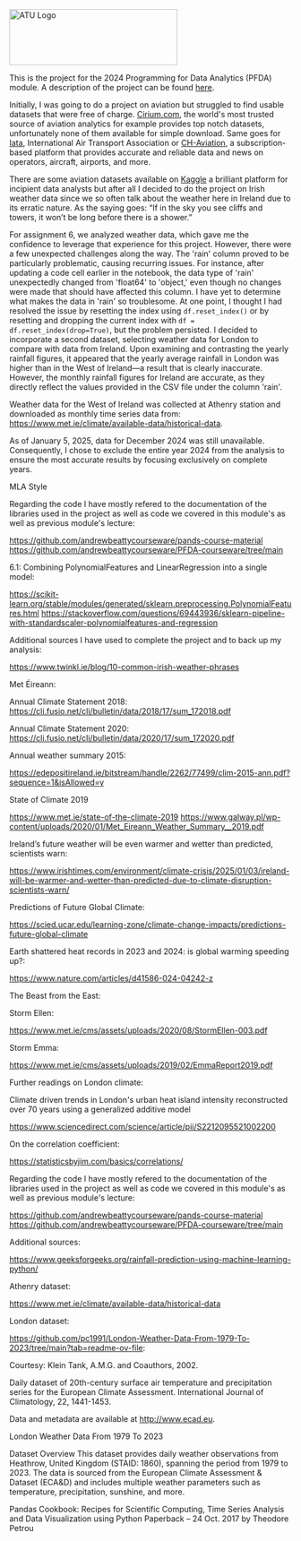 <img src="https://studenthub.atu.ie/assets/ATU_Logo.fa93bf0a.svg" alt="ATU Logo" width="300" height="100">

This is the project for the 2024 Programming for Data Analytics (PFDA) module. A description of the project can be found [here](https://github.com/andrewbeattycourseware/PFDA-courseware/blob/main/labs/Project%20Description.pdf). 

Initially, I was going to do a project on aviation but struggled to find usable datasets that were free of charge. [Cirium.com](www.cirium.com), the world's most trusted source of aviation analytics for example provides top notch datasets, unfortunately none of them available for simple download. Same goes for [Iata](www.iata.org), International Air Transport Association or [CH-Aviation](https://www.ch-aviation.com), a subscription-based platform that provides accurate and reliable data and news on operators, aircraft, airports, and more. 

There are some aviation datasets available on [Kaggle](https://www.kaggle.com/) a brilliant platform for incipient data analysts but after all I decided to do the project on Irish weather data since we so often talk about the weather here in Ireland due to its erratic nature. As the saying goes: “If in the sky you see cliffs and towers, it won’t be long before there is a shower.” 

For assignment 6, we analyzed weather data, which gave me the confidence to leverage that experience for this project. However, there were a few unexpected challenges along the way. The 'rain' column proved to be particularly problematic, causing recurring issues. For instance, after updating a code cell earlier in the notebook, the data type of 'rain' unexpectedly changed from 'float64' to 'object,' even though no changes were made that should have affected this column. I have yet to determine what makes the data in 'rain' so troublesome. At one point, I thought I had resolved the issue by resetting the index using `df.reset_index()` or by resetting and dropping the current index with `df = df.reset_index(drop=True)`, but the problem persisted. I decided to incorporate a second dataset, selecting weather data for London to compare with data from Ireland. Upon examining and contrasting the yearly rainfall figures, it appeared that the yearly average rainfall in London was higher than in the West of Ireland—a result that is clearly inaccurate. However, the monthly rainfall figures for Ireland are accurate, as they directly reflect the values provided in the CSV file under the column 'rain'.

Weather data for the West of Ireland was collected at Athenry station and downloaded as monthly time series data from: https://www.met.ie/climate/available-data/historical-data.

As of January 5, 2025, data for December 2024 was still unavailable. Consequently, I chose to exclude the entire year 2024 from the analysis to ensure the most accurate results by focusing exclusively on complete years.





MLA Style




Regarding the code I have mostly refered to the documentation of the libraries used in the project as well as code we covered in this module's as well as previous module's lecture: 

https://github.com/andrewbeattycourseware/pands-course-material
https://github.com/andrewbeattycourseware/PFDA-courseware/tree/main

6.1: Combining PolynomialFeatures and LinearRegression into a single model:

https://scikit-learn.org/stable/modules/generated/sklearn.preprocessing.PolynomialFeatures.html
https://stackoverflow.com/questions/69443936/sklearn-pipeline-with-standardscaler-polynomialfeatures-and-regression



Additional sources I have used to complete the project and to back up my analysis:




https://www.twinkl.ie/blog/10-common-irish-weather-phrases

Met Éireann:

Annual Climate Statement 2018: https://cli.fusio.net/cli/bulletin/data/2018/17/sum_172018.pdf

Annual Climate Statement 2020: https://cli.fusio.net/cli/bulletin/data/2020/17/sum_172020.pdf


Annual weather summary 2015:

https://edepositireland.ie/bitstream/handle/2262/77499/clim-2015-ann.pdf?sequence=1&isAllowed=y


State of Climate 2019

https://www.met.ie/state-of-the-climate-2019
https://www.galway.pl/wp-content/uploads/2020/01/Met_Eireann_Weather_Summary__2019.pdf

Ireland’s future weather will be even warmer and wetter than predicted, scientists warn:

https://www.irishtimes.com/environment/climate-crisis/2025/01/03/ireland-will-be-warmer-and-wetter-than-predicted-due-to-climate-disruption-scientists-warn/

Predictions of Future Global Climate:

https://scied.ucar.edu/learning-zone/climate-change-impacts/predictions-future-global-climate

Earth shattered heat records in 2023 and 2024: is global warming speeding up?:

https://www.nature.com/articles/d41586-024-04242-z

The Beast from the East:


Storm Ellen:

https://www.met.ie/cms/assets/uploads/2020/08/StormEllen-003.pdf


Storm Emma:

https://www.met.ie/cms/assets/uploads/2019/02/EmmaReport2019.pdf




Further readings on London climate:

Climate driven trends in London's urban heat island intensity reconstructed over 70 years using a generalized additive model

https://www.sciencedirect.com/science/article/pii/S2212095521002200

On the correlation coefficient:

https://statisticsbyjim.com/basics/correlations/

Regarding the code I have mostly refered to the documentation of the libraries used in the project as well as code we covered in this module's as well as previous module's lecture: 

https://github.com/andrewbeattycourseware/pands-course-material
https://github.com/andrewbeattycourseware/PFDA-courseware/tree/main



Additional sources:

https://www.geeksforgeeks.org/rainfall-prediction-using-machine-learning-python/




Athenry dataset: 

https://www.met.ie/climate/available-data/historical-data


London dataset: 

https://github.com/pc1991/London-Weather-Data-From-1979-To-2023/tree/main?tab=readme-ov-file:

Courtesy: Klein Tank, A.M.G. and Coauthors, 2002.

Daily dataset of 20th-century surface air temperature and precipitation series for the European Climate Assessment. International Journal of Climatology, 22, 1441-1453.

Data and metadata are available at http://www.ecad.eu.

London Weather Data From 1979 To 2023

Dataset Overview This dataset provides daily weather observations from Heathrow, United Kingdom (STAID: 1860), spanning the period from 1979 to 2023. The data is sourced from the European Climate Assessment & Dataset (ECA&D) and includes multiple weather parameters such as temperature, precipitation, sunshine, and more.



Pandas Cookbook: Recipes for Scientific Computing, Time Series Analysis and Data Visualization using Python Paperback – 24 Oct. 2017
by Theodore Petrou



